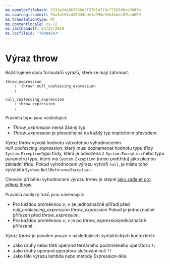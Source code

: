 ```yaml
---
ms.openlocfilehash: 2532a24e867930d2f27614f19c77585dbce80dfa
ms.sourcegitcommit: 94a3d151c438d34ede1d99de9eb4ebdc07ba4699
ms.translationtype: MT
ms.contentlocale: cs-CZ
ms.lasthandoff: 04/25/2019
ms.locfileid: "79484543"
---
```

# <a name="throw-expression"></a>Výraz throw

Rozšiřujeme sadu formulářů výrazů, které se mají zahrnout.

```antlr
throw_expression
    : 'throw' null_coalescing_expression
    ;

null_coalescing_expression
    : throw_expression
    ;
```

Pravidla typu jsou následující:

- *Throw_expression* nemá žádný typ.
- *Throw_expression* je převoditelná na každý typ implicitním převodem.

*Výraz throw* vyvolá hodnotu vytvořenou vyhodnocením *null_coalescing_expression*, který musí poznamenat hodnotu typu třídy `System.Exception`typu třídy, která je odvozena z `System.Exception` nebo typu parametru typu, který má `System.Exception` (nebo podtřídu) jako platnou základní třídu. Pokud vyhodnocení výrazu vytvoří `null`, je místo toho vyvolána `System.NullReferenceException`.

Chování při běhu vyhodnocení *výrazu throw* je stejné [jako zadané pro *příkaz throw*](../../spec/statements.md#the-throw-statement).

Pravidla analýzy toků jsou následující:

- Pro každou proměnnou *v*, *v* se jednoznačně přiřadí před *null_coalescing_expression* *throw_expression* Pokud je jednoznačně přiřazen před *throw_expression*.
- Pro každou proměnnou *v*, *v* je po *throw_expression*jednoznačně přiřazená.

*Výraz throw* je povolen pouze v následujících syntaktických kontextech:
- Jako druhý nebo třetí operand ternárního podmíněného operátoru `?:`
- Jako druhý operand operátoru slučování null `??`
- Jako tělo výrazu lambda nebo metody Expression-těle.
